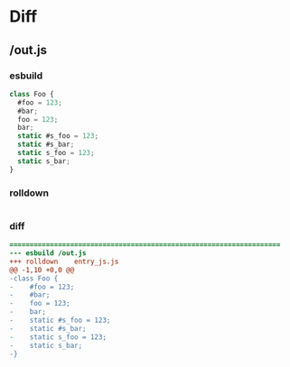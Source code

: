 # Diff
## /out.js
### esbuild
```js
class Foo {
  #foo = 123;
  #bar;
  foo = 123;
  bar;
  static #s_foo = 123;
  static #s_bar;
  static s_foo = 123;
  static s_bar;
}
```
### rolldown
```js


```
### diff
```diff
===================================================================
--- esbuild	/out.js
+++ rolldown	entry_js.js
@@ -1,10 +0,0 @@
-class Foo {
-    #foo = 123;
-    #bar;
-    foo = 123;
-    bar;
-    static #s_foo = 123;
-    static #s_bar;
-    static s_foo = 123;
-    static s_bar;
-}

```